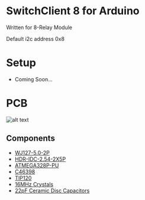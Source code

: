 # SwitchClient 8 for Arduino

Written for 8-Relay Module

Default i2c address 0x8

# Setup

  - Coming Soon...

# PCB
  
 ![alt text](https://data.lucsoft.de/uploads/SwitchClientPCB.svg#1 "PCB of the SwitchClient")
 
## Components

- [WJ127-5.0-2P](https://lcsc.com/product-detail/Terminal-Blocks_WJ127-5-0-2P_C3703.html)
- [HDR-IDC-2.54-2X5P](https://lcsc.com/product-detail/Header-Connectors_2-54mm-2-5P-Straight-IDC-Box_C5665.html)
- [ATMEGA328P-PU](https://lcsc.com/product-detail/ATMEL-AVR_ATMEL_ATMEGA328P-PU_ATMEGA328P-PU_C33901.html)
- [C46398](https://lcsc.com/product-detail/USB-Connectors_LCSC-MINI-5PFemale90Degree-plate-four-feet-copper-shell-LCPVinyl-High-temperature_C46398.html)
- [TIP120](https://lcsc.com/product-detail/Others_STMicroelectronics_TIP120_STMicroelectronics-TIP120_C262990.html)
- [16MHz Crystals](https://lcsc.com/product-detail/49S_Yangxing-Tech-X49SD16MSD2SI_C188201.html)
- [22pF Ceramic Disc Capacitors](https://lcsc.com/product-detail/Ceramic-Disc-Capacitors_Made-in-China-22pF-220-10-50V_C9316.html)
